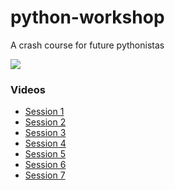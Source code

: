 # python-workshop
A crash course for future pythonistas


[![](http://mybinder.org/badge.svg)](http://mybinder.org/repo/Shiphero/python-workshop)


### Videos

- [Session 1](https://drive.google.com/file/d/1XPu-oGs2KOaCchvs9Fdn_9vo7urxdXW4/view) 
- [Session 2](https://drive.google.com/file/d/1A7jvx_AKf6jOTArPWO9HfqA8dYBDtqyl/view?usp=sharing)
- [Session 3](https://drive.google.com/file/d/11WQ9kJvKwtP14EDSZPqk6lEvqp0qeJiJ/view?usp=sharing)
- [Session 4](https://drive.google.com/file/d/1NX_bGdXdR5lG0ccX3pcc8BdksFYXfodG/view?usp=sharing)
- [Session 5](https://drive.google.com/file/d/1noh0SBEzjre9pourGP6Ul2MDhaluiqrN/view?usp=sharing)
- [Session 6](https://drive.google.com/file/d/1uN7fYIJF_lkhwA11iHgwdrh65_Dcda7Y/view?usp=sharing)
- [Session 7](https://drive.google.com/file/d/1IwjVaY7be_YTIz6T4LMVmkAoyYvW3lbN/view?usp=sharing)